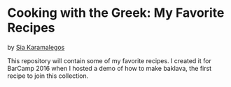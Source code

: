 # Cooking with the Greek: My Favorite Recipes
by [Sia Karamalegos](https://github.com/siakaramalegos)

This repository will contain some of my favorite recipes. I created it for BarCamp 2016 when I hosted a demo of how to make baklava, the first recipe to join this collection.
